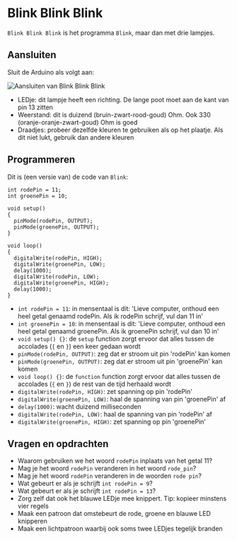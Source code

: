 # Blink Blink Blink

`Blink Blink Blink` is het programma `Blink`, maar dan met drie lampjes.

## Aansluiten

Sluit de Arduino als volgt aan:

![Aansluiten van Blink Blink Blink](BlinkBlinkBlinkBreadboard.png.png)

 * LEDje: dit lampje heeft een richting. De lange poot moet aan de kant van pin 13 zitten
 * Weerstand: dit is duizend (bruin-zwart-rood-goud) Ohm. Ook 330 (oranje-oranje-zwart-goud) Ohm is goed 
 * Draadjes: probeer dezelfde kleuren te gebruiken als op het plaatje. Als dit niet lukt, gebruik dan andere kleuren

## Programmeren

Dit is (een versie van) de code van `Blink`:

```
int rodePin = 11;
int groenePin = 10;

void setup() 
{
  pinMode(rodePin, OUTPUT);
  pinMode(groenePin, OUTPUT);
}

void loop() 
{
  digitalWrite(rodePin, HIGH);
  digitalWrite(groenePin, LOW);
  delay(1000);
  digitalWrite(rodePin, LOW);
  digitalWrite(groenePin, HIGH);
  delay(1000);
}
```

 * `int rodePin = 11`: in mensentaal is dit: 'Lieve computer, onthoud een heel getal genaamd rodePin. Als ik rodePin schrijf, vul dan 11 in'
 * `int groenePin = 10`: in mensentaal is dit: 'Lieve computer, onthoud een heel getal genaamd groenePin. Als ik groenePin schrijf, vul dan 10 in'
 * `void setup() {}`: de `setup` function zorgt ervoor dat alles tussen de accolades (`{` en `}`) een keer gedaan wordt
 * `pinMode(rodePin, OUTPUT)`: zeg dat er stroom uit pin 'rodePin' kan komen
 * `pinMode(groenePin, OUTPUT)`: zeg dat er stroom uit pin 'groenePin' kan komen
 * `void loop() {}`: de `function` function zorgt ervoor dat alles tussen de accolades (`{` en `}`) de rest van de tijd herhaald wordt
 * `digitalWrite(rodePin, HIGH)`: zet spanning op pin 'rodePin'
 * `digitalWrite(groenePin, LOW)`: haal de spanning van pin 'groenePin' af
 * `delay(1000)`: wacht duizend milliseconden
 * `digitalWrite(rodePin, LOW)`: haal de spanning van pin 'rodePin' af
 * `digitalWrite(groenePin, HIGH)`: zet spanning op pin 'groenePin'

## Vragen en opdrachten

 * Waarom gebruiken we het woord `rodePin` inplaats van het getal 11?
 * Mag je het woord `rodePin` veranderen in het woord `rode_pin`?
 * Mag je het woord `rodePin` veranderen in de woorden `rode pin`?
 * Wat gebeurt er als je schrijft `int rodePin = 9`? 
 * Wat gebeurt er als je schrijft `int rodePin = 13`? 
 * Zorg zelf dat ook het blauwe LEDje mee knippert. Tip: kopieer minstens vier regels
 * Maak een patroon dat omstebeurt de rode, groene en blauwe LED knipperen
 * Maak een lichtpatroon waarbij ook soms twee LEDjes tegelijk branden


